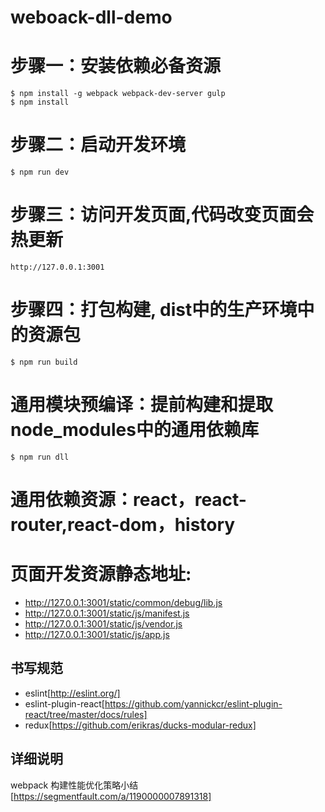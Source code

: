 # weboack-dll-demo

# 步骤一：安装依赖必备资源

```shell
$ npm install -g webpack webpack-dev-server gulp
$ npm install
```

# 步骤二：启动开发环境
```shell
$ npm run dev
```

# 步骤三：访问开发页面,代码改变页面会热更新
```shell
http://127.0.0.1:3001
```

# 步骤四：打包构建, dist中的生产环境中的资源包
```shell
$ npm run build
```

# 通用模块预编译：提前构建和提取node_modules中的通用依赖库
```shell
$ npm run dll
```

# 通用依赖资源：react，react-router,react-dom，history

# 页面开发资源静态地址:
* http://127.0.0.1:3001/static/common/debug/lib.js
* http://127.0.0.1:3001/static/js/manifest.js
* http://127.0.0.1:3001/static/js/vendor.js
* http://127.0.0.1:3001/static/js/app.js

## 书写规范
* eslint[http://eslint.org/]
* eslint-plugin-react[https://github.com/yannickcr/eslint-plugin-react/tree/master/docs/rules]
* redux[https://github.com/erikras/ducks-modular-redux]

## 详细说明
webpack 构建性能优化策略小结 [https://segmentfault.com/a/1190000007891318]

        
